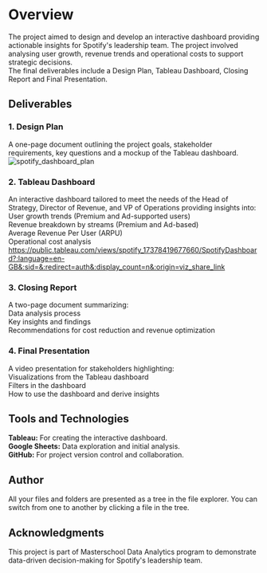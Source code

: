 # Overview
The project aimed to design and develop an interactive dashboard providing actionable insights for Spotify's leadership team. The project involved analysing user growth, revenue trends and operational costs to support strategic decisions.  
The final deliverables include a Design Plan, Tableau Dashboard, Closing Report and Final Presentation.  

## Deliverables

### 1. Design Plan
A one-page document outlining the project goals, stakeholder requirements, key questions and a mockup of the Tableau dashboard.  
![spotify_dashboard_plan](https://github.com/user-attachments/assets/5e7e51f3-ac08-4763-8ad4-c2bfd27edc45)

    
### 2. Tableau Dashboard
An interactive dashboard tailored to meet the needs of the Head of Strategy, Director of Revenue, and VP of Operations providing insights into:  
    User growth trends (Premium and Ad-supported users)  
    Revenue breakdown by streams (Premium and Ad-based)  
    Average Revenue Per User (ARPU)  
    Operational cost analysis  
    https://public.tableau.com/views/spotify_17378419677660/SpotifyDashboard?:language=en-GB&:sid=&:redirect=auth&:display_count=n&:origin=viz_share_link
    
### 3. Closing Report
A two-page document summarizing:  
	Data analysis process  
	Key insights and findings  
	Recommendations for cost reduction and revenue optimization  
        
### 4. Final Presentation  
A video presentation for stakeholders highlighting:  
	Visualizations from the Tableau dashboard  
	Filters in the dashboard  
	How to use the dashboard and derive insights  
	
## Tools and Technologies  
**Tableau:** For creating the interactive dashboard.  
**Google Sheets:** Data exploration and initial analysis.  
**GitHub:** For project version control and collaboration.  

## Author  

All your files and folders are presented as a tree in the file explorer. You can switch from one to another by clicking a file in the tree.

## Acknowledgments  

This project is part of Masterschool Data Analytics program to demonstrate data-driven decision-making for Spotify's leadership team.
